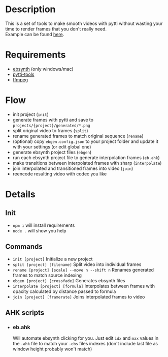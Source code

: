 # Description

This is a set of tools to make smooth videos with pytti without wasting your time to render frames that you don't really need.  
Example can be found [here](https://sliterok.github.io/pytti-ebsynth/).

# Requirements

-   [ebsynth](https://ebsynth.com/) (only windows/mac)
-   [pytti-tools](https://pytti-tools.github.io/pytti-book/)
-   [ffmpeg](https://ffmpeg.org/)

# Flow

-   init project (`init`)
-   generate frames with pytti and save to `projects/{project}/generated/*.png`
-   split original video to frames (`split`)
-   rename generated frames to match original sequence (`rename`)
-   (optional) copy `ebgen.config.json` to your project folder and update it with your settings (or edit global one)
-   generate ebsynth project files (`ebgen`)
-   run each ebsynth project file to generate interpolation frames (`eb.ahk`)
-   make transitions between interpolated frames with sharp (`interpolate`)
-   join interpolated and transitioned frames into video (`join`)
-   reencode resulting video with codec you like

# Details

## Init

-   `npm i` will install requirements
-   `node .` will show you help

## Commands

-   `init [project]` Initialize a new project
-   `split [project] [filename]` Split video into individual frames
-   `rename [project] [scale] --move n --shift n` Renames generated frames to match source indexing
-   `ebgen [project] [crossfade]` Generates ebsynth files
-   `interpolate [project] [formula]` Interpolates between frames with opacity calculated by distance passed to formula
-   `join [project] [framerate]` Joins interpolated frames to video

## AHK scripts

-   ### eb.ahk
    Will automate ebsynth clicking for you. Just edit `idx` and `max` values in the `.ahk` file to match your `.ebs` files indexes (don't include last file as window height probably won't match)
